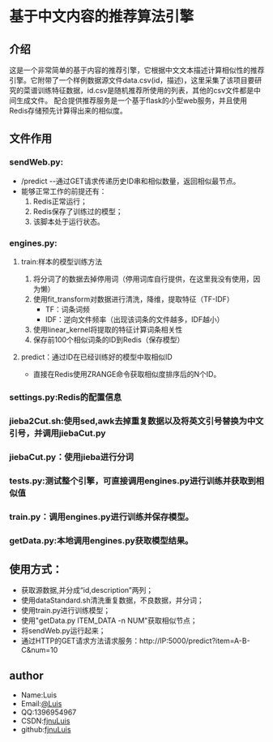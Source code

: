 # 基于中文内容的推荐算法引擎

## 介绍

这是一个非常简单的基于内容的推荐引擎，它根据中文文本描述计算相似性的推荐引擎。它附带了一个样例数据源文件data.csv(id，描述)，这里采集了该项目要研究的菜谱训练特征数据，id.csv是随机推荐所使用的列表，其他的csv文件都是中间生成文件。
配合提供推荐服务是一个基于flask的小型web服务，并且使用Redis存储预先计算得出来的相似度。


## 文件作用
### sendWeb.py: 
- /predict --通过GET请求传递历史ID串和相似数量，返回相似最节点。
- 能够正常工作的前提还有：
    1. Redis正常运行；
    2. Redis保存了训练过的模型；
    3. 该脚本处于运行状态。

### engines.py:
1. train:样本的模型训练方法
    1. 将分词了的数据去掉停用词（停用词库自行提供，在这里我没有使用，因为懒）
    2. 使用fit_transform对数据进行清洗，降维，提取特征（TF-IDF）
        - TF：词条词频
        -	IDF：逆向文件频率（出现该词条的文件越多，IDF越小）
    3. 使用linear_kernel将提取的特征计算词条相关性
    4. 保存前100个相似词条的ID到Redis（保存模型）
    

2. predict：通过ID在已经训练好的模型中取相似ID
    - 直接在Redis使用ZRANGE命令获取相似度排序后的N个ID。

### settings.py:Redis的配置信息
### jieba2Cut.sh:使用sed,awk去掉重复数据以及将英文引号替换为中文引号，并调用jiebaCut.py
### jiebaCut.py：使用jieba进行分词
### tests.py:测试整个引擎，可直接调用engines.py进行训练并获取到相似值
### train.py：调用engines.py进行训练并保存模型。
### getData.py:本地调用engines.py获取模型结果。

## 使用方式：
- 获取源数据,并分成“id,description”两列；
- 使用dataStandard.sh清洗重复数据，不良数据，并分词；
- 使用train.py进行训练模型；
- 使用"getData.py ITEM_DATA -n NUM"获取相似节点；
- 将sendWeb.py运行起来；
- 通过HTTP的GET请求方法请求服务：http://IP:5000/predict?item=A-B-C&num=10


## author
* Name:Luis
* Email:[@Luis](fjnuLuis@qq.com)
* QQ:1396954967
* CSDN:[fjnuLuis](http://blog.csdn.net/lin_13969)
* github:[fjnuLuis](https://github.com/fjnuLuis)
